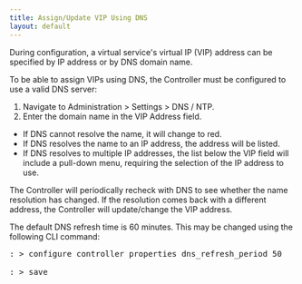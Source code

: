 ```yaml
---
title: Assign/Update VIP Using DNS
layout: default
---
```

During configuration, a virtual service's virtual IP (VIP) address can be specified by IP address or by DNS domain name.

To be able to assign VIPs using DNS, the Controller must be configured to use a valid DNS server:

1. Navigate to Administration > Settings > DNS / NTP.
1. Enter the domain name in the VIP Address field.

* If DNS cannot resolve the name, it will change to red.
* If DNS resolves the name to an IP address, the address will be listed.  
* If DNS resolves to multiple IP addresses, the list below the VIP field will include a pull-down menu, requiring the selection of the IP address to use.

The Controller will periodically recheck with DNS to see whether the name resolution has changed. If the resolution comes back with a different address, the Controller will update/change the VIP address.

The default DNS refresh time is 60 minutes. This may be changed using the following CLI command:
<pre crayon="false" class="">: &gt; configure controller properties dns_refresh_period 50

: &gt; save</pre>